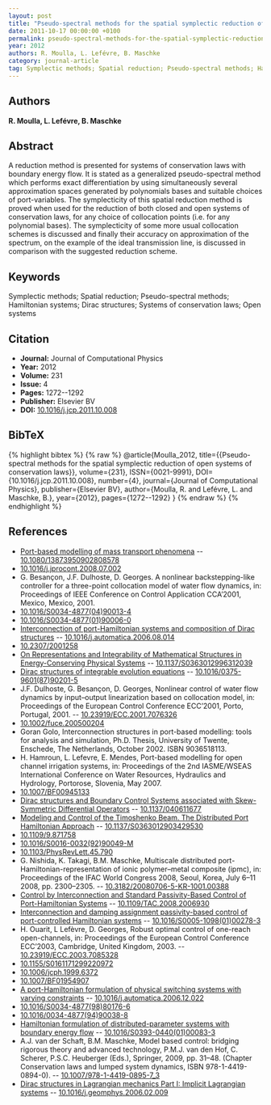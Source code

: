 ```yaml
---
layout: post
title: "Pseudo-spectral methods for the spatial symplectic reduction of open systems of conservation laws"
date: 2011-10-17 00:00:00 +0100
permalink: pseudo-spectral-methods-for-the-spatial-symplectic-reduction-of-open-systems-of-conservation-laws
year: 2012
authors: R. Moulla, L. Lefévre, B. Maschke
category: journal-article
tag: Symplectic methods; Spatial reduction; Pseudo-spectral methods; Hamiltonian systems; Dirac structures; Systems of conservation laws; Open systems
---
```

 
## Authors
**R. Moulla, L. Lefévre, B. Maschke**
 
## Abstract
A reduction method is presented for systems of conservation laws with boundary energy flow. It is stated as a generalized pseudo-spectral method which performs exact differentiation by using simultaneously several approximation spaces generated by polynomials bases and suitable choices of port-variables. The symplecticity of this spatial reduction method is proved when used for the reduction of both closed and open systems of conservation laws, for any choice of collocation points (i.e. for any polynomial bases). The symplecticity of some more usual collocation schemes is discussed and finally their accuracy on approximation of the spectrum, on the example of the ideal transmission line, is discussed in comparison with the suggested reduction scheme.
 
## Keywords
Symplectic methods; Spatial reduction; Pseudo-spectral methods; Hamiltonian systems; Dirac structures; Systems of conservation laws; Open systems
 
## Citation
- **Journal:** Journal of Computational Physics
- **Year:** 2012
- **Volume:** 231
- **Issue:** 4
- **Pages:** 1272--1292
- **Publisher:** Elsevier BV
- **DOI:** [10.1016/j.jcp.2011.10.008](https://doi.org/10.1016/j.jcp.2011.10.008)
 
## BibTeX
{% highlight bibtex %}
{% raw %}
@article{Moulla_2012,
  title={{Pseudo-spectral methods for the spatial symplectic reduction of open systems of conservation laws}},
  volume={231},
  ISSN={0021-9991},
  DOI={10.1016/j.jcp.2011.10.008},
  number={4},
  journal={Journal of Computational Physics},
  publisher={Elsevier BV},
  author={Moulla, R. and Lefévre, L. and Maschke, B.},
  year={2012},
  pages={1272--1292}
}
{% endraw %}
{% endhighlight %}
 
## References
- [Port-based modelling of mass transport phenomena](port-based-modelling-of-mass-transport-phenomena) -- [10.1080/13873950902808578](https://doi.org/10.1080/13873950902808578)
- [10.1016/j.jprocont.2008.07.002](https://doi.org/10.1016/j.jprocont.2008.07.002)
- G. Besançon, J.F. Dulhoste, D. Georges. A nonlinear backstepping-like controller for a three-point collocation model of water flow dynamics, in: Proceedings of IEEE Conference on Control Application CCA’2001, Mexico, Mexico, 2001.
- [10.1016/S0034-4877(04)90013-4](https://doi.org/10.1016/S0034-4877(04)90013-4)
- [10.1016/S0034-4877(01)90006-0](https://doi.org/10.1016/S0034-4877(01)90006-0)
- [Interconnection of port-Hamiltonian systems and composition of Dirac structures](interconnection-of-port-hamiltonian-systems-and-composition-of-dirac-structures) -- [10.1016/j.automatica.2006.08.014](https://doi.org/10.1016/j.automatica.2006.08.014)
- [10.2307/2001258](https://doi.org/10.2307/2001258)
- [On Representations and Integrability of Mathematical Structures in Energy-Conserving Physical Systems](on-representations-and-integrability-of-mathematical-structures-in-energy-conserving-physical-systems) -- [10.1137/S0363012996312039](https://doi.org/10.1137/S0363012996312039)
- [Dirac structures of integrable evolution equations](dirac-structures-of-integrable-evolution-equations) -- [10.1016/0375-9601(87)90201-5](https://doi.org/10.1016/0375-9601(87)90201-5)
- J.F. Dulhoste, G. Besançon, D. Georges, Nonlinear control of water flow dynamics by input–output linearization based on collocation model, in: Proceedings of the European Control Conference ECC’2001, Porto, Portugal, 2001. -- [10.23919/ECC.2001.7076326](https://doi.org/10.23919/ECC.2001.7076326)
- [10.1002/fuce.200500204](https://doi.org/10.1002/fuce.200500204)
- Goran Golo, Interconnection structures in port-based modelling: tools for analysis and simulation, Ph.D. Thesis, University of Twente, Enschede, The Netherlands, October 2002. ISBN 9036518113.
- H. Hamroun, L. Lefevre, E. Mendes, Port-based modelling for open channel irrigation systems, in: Proceedings of the 2nd IASME/WSEAS International Conference on Water Resources, Hydraulics and Hydrology, Portorose, Slovenia, May 2007.
- [10.1007/BF00945133](https://doi.org/10.1007/BF00945133)
- [Dirac structures and Boundary Control Systems associated with Skew-Symmetric Differential Operators](dirac-structures-and-boundary-control-systems-associated-with-skew-symmetric-differential-operators) -- [10.1137/040611677](https://doi.org/10.1137/040611677)
- [Modeling and Control of the Timoshenko Beam. The Distributed Port Hamiltonian Approach](modeling-and-control-of-the-timoshenko-beam-the-distributed-port-hamiltonian-approach) -- [10.1137/S0363012903429530](https://doi.org/10.1137/S0363012903429530)
- [10.1109/9.871758](https://doi.org/10.1109/9.871758)
- [10.1016/S0016-0032(92)90049-M](https://doi.org/10.1016/S0016-0032(92)90049-M)
- [10.1103/PhysRevLett.45.790](https://doi.org/10.1103/PhysRevLett.45.790)
- G. Nishida, K. Takagi, B.M. Maschke, Multiscale distributed port-Hamiltonian-representation of ionic polymer–metal composite (ipmc), in: Proceedings of the IFAC World Congress 2008, Seoul, Korea, July 6–11 2008, pp. 2300–2305. -- [10.3182/20080706-5-KR-1001.00388](https://doi.org/10.3182/20080706-5-KR-1001.00388)
- [Control by Interconnection and Standard Passivity-Based Control of Port-Hamiltonian Systems](control-by-interconnection-and-standard-passivity-based-control-of-port-hamiltonian-systems) -- [10.1109/TAC.2008.2006930](https://doi.org/10.1109/TAC.2008.2006930)
- [Interconnection and damping assignment passivity-based control of port-controlled Hamiltonian systems](interconnection-and-damping-assignment-passivity-based-control-of-port-controlled-hamiltonian-systems) -- [10.1016/S0005-1098(01)00278-3](https://doi.org/10.1016/S0005-1098(01)00278-3)
- H. Ouarit, L Lefèvre, D. Georges, Robust optimal control of one-reach open-channels, in: Proceedings of the European Control Conference ECC’2003, Cambridge, United Kingdom, 2003. -- [10.23919/ECC.2003.7085328](https://doi.org/10.23919/ECC.2003.7085328)
- [10.1155/S0161171299220972](https://doi.org/10.1155/S0161171299220972)
- [10.1006/jcph.1999.6372](https://doi.org/10.1006/jcph.1999.6372)
- [10.1007/BF01954907](https://doi.org/10.1007/BF01954907)
- [A port-Hamiltonian formulation of physical switching systems with varying constraints](a-port-hamiltonian-formulation-of-physical-switching-systems-with-varying-constraints) -- [10.1016/j.automatica.2006.12.022](https://doi.org/10.1016/j.automatica.2006.12.022)
- [10.1016/S0034-4877(98)80176-6](https://doi.org/10.1016/S0034-4877(98)80176-6)
- [10.1016/0034-4877(94)90038-8](https://doi.org/10.1016/0034-4877(94)90038-8)
- [Hamiltonian formulation of distributed-parameter systems with boundary energy flow](hamiltonian-formulation-of-distributed-parameter-systems-with-boundary-energy-flow) -- [10.1016/S0393-0440(01)00083-3](https://doi.org/10.1016/S0393-0440(01)00083-3)
- A.J. van der Schaft, B.M. Maschke, Model based control: bridging rigorous theory and advanced technology, P.M.J. van den Hof, C. Scherer, P.S.C. Heuberger (Eds.), Springer, 2009, pp. 31–48. (Chapter Conservation laws and lumped system dynamics, ISBN 978-1-4419-0894-0). -- [10.1007/978-1-4419-0895-7_3](https://doi.org/10.1007/978-1-4419-0895-7_3)
- [Dirac structures in Lagrangian mechanics Part I: Implicit Lagrangian systems](dirac-structures-in-lagrangian-mechanics-part-i-implicit-lagrangian-systems) -- [10.1016/j.geomphys.2006.02.009](https://doi.org/10.1016/j.geomphys.2006.02.009)

